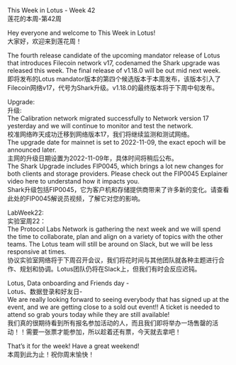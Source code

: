 This Week in Lotus - Week 42<br/>
莲花的本周-第42周

Hey everyone and welcome to This Week in Lotus! <br/>
大家好，欢迎来到莲花周！

The fourth release candidate of the upcoming mandator release of Lotus that introduces Filecoin network v17, codenamed the Shark upgrade was released this week. The final release of v1.18.0 will be out mid next week.<br/>
即将发布的Lotus mandator版本的第四个候选版本于本周发布，该版本引入了Filecoin网络v17，代号为Shark升级。v1.18.0的最终版本将于下周中旬发布。<br/>

Upgrade:<br/>
升级:<br/>
The Calibration network migrated successfully to Network version 17 yesterday and we will continue to monitor and test the network.<br/>
校准网络昨天成功迁移到网络版本17，我们将继续监测和测试网络。<br/>
The upgrade date for mainnet is set to 2022-11-09, the exact epoch will be announced later.<br/>
主网的升级日期设置为2022-11-09年，具体时间将稍后公布。<br/>
The Shark Upgrade includes FIP0045, which brings a lot new changes for both clients and storage providers. Please check out the FIP0045 Explainer video here to understand how it impacts you.<br/>
Shark升级包括FIP0045，它为客户机和存储提供商带来了许多新的变化。请查看此处的FIP0045解说员视频，了解它对您的影响。<br/>

LabWeek22:<br/>
实验室周22：<br/>
The Protocol Labs Network is gathering the next week and we will spend the time to collaborate, plan and align on a variety of topics with the other teams. The Lotus team will still be around on Slack, but we will be less responsive at times.<br/>
协议实验室网络将于下周召开会议，我们将花时间与其他团队就各种主题进行合作、规划和协调。Lotus团队仍将在Slack上，但我们有时会反应迟钝。<br/>

Lotus, Data onboarding and Friends day - <br/>
Lotus、数据登录和好友日-<br/>
We are really looking forward to seeing everybody that has signed up at the event, and we are getting close to a sold out event!! A ticket is needed to attend so grab yours today while they are still available!<br/>
我们真的很期待看到所有报名参加活动的人，而且我们即将举办一场售罄的活动！！需要一张票才能参加，所以趁着还有票，今天就去拿吧！<br/>

That’s it for the week! Have a great weekend!<br/>
本周到此为止！祝你周末愉快！

